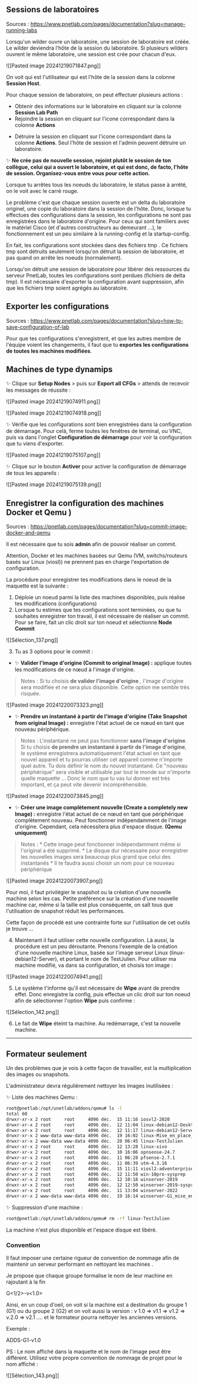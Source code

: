 
## Sessions de laboratoires

Sources : https://www.pnetlab.com/pages/documentation?slug=manage-running-labs

Lorsqu'un wilder ouvre un laboratoire, une session de laboratoire est créée. Le wilder deviendra l'hôte de la session du laboratoire. 
Si plusieurs wilders ouvrent le même laboratoire, une session est crée pour chacun d'eux.

![[Pasted image 20241219071847.png]]


On voit qui est l'utilisateur qui est l'hôte de la session dans la colonne **Session Host**.

Pour chaque session de laboratoire, on peut effectuer plusieurs actions :
* Obtenir des informations sur le laboratoire en cliquant sur la colonne **Session Lab Path**
* Rejoindre la session en cliquant sur l'icone correspondant dans la colonne **Actions**
- Détruire la session en cliquant sur l'icone correspondant dans la colonne **Actions**. Seul l'hôte de session et l'admin peuvent détruire un laboratoire.

✨ **Ne crée pas de nouvelle session, rejoint plutôt le session de ton collègue, celui qui a ouvert le laboratoire, et qui est donc, de facto, l'hôte de session. Organisez-vous entre vous pour cette action.**

Lorsque tu arrêtes tous les noeuds du laboratoire, le status passe à arrêté, on le voit avec le carré rouge.

Le problème c'est que chaque session ouverte est un delta du laboratoire originel, une copie du laboratoire dans la session de l'hôte. 
Donc, lorsque tu effectues des configurations dans la session, les configurations ne sont pas enregistrées dans le laboratoire d'origine. 
Pour ceux qui sont familiers avec le matériel Cisco (et d'autres constructeurs au demeurant ...), le fonctionnement est un peu similaire  à la running-config et la startup-config.

En fait, les configurations sont stockées dans des fichiers tmp . Ce fichiers tmp sont détruits seulement lorsqu'on détruit la session de laboratoire, et pas quand on arrête les noeuds (normalement). 

Lorsqu'on détruit une session de laboratoire pour libérer des ressources du serveur PnetLab, toutes les configurations sont perdues (fichiers de delta tmp). Il est nécessaire d'exporter la configuration avant suppression, afin que les fichiers tmp soient agrégés au laboratoire. 


## Exporter les configurations
Sources : https://www.pnetlab.com/pages/documentation?slug=how-to-save-configuration-of-lab

Pour que tes configurations s'enregistrent, et que les autres membre de l'équipe voient les changements, il faut que tu **exportes les configurations de toutes les machines modifiées**.

## Machines de type dynamips
✨ Clique sur **Setup Nodes** > puis sur **Export all CFGs** > attends de recevoir les messages de réussite :

![[Pasted image 20241219074911.png]]


![[Pasted image 20241219074918.png]]


✨ Vérifie que les configurations sont bien enregistrées dans la configuration de démarrage. Pour celà, ferme toutes les fenêtres de terminal, ou VNC, puis va dans l'onglet **Configuration de démarrage** pour voir la configuration que tu viens d'exporter.

![[Pasted image 20241219075107.png]]


✨ Clique sur le bouton **Activer** pour activer la configuration de démarrage de tous les appareils :

![[Pasted image 20241219075139.png]]


## Enregistrer la configuration des machines Docker et Qemu )

Sources : https://pnetlab.com/pages/documentation?slug=commit-image-docker-and-qemu

Il est nécessaire que tu sois **admin** afin de pouvoir réaliser un commit.

Attention, Docker et les machines basées sur Qemu (VM, switchs/routeurs basés sur Linux (viosl)) ne prennent pas en charge l'exportation de configuration. 

La procédure pour enregistrer tes modifications dans le noeud de la maquette est la suivante :

1. Déploie un noeud parmi la liste des machines disponibles, puis réalise tes modifications (configurations)
2. Lorsque tu estimes que tes configurations sont terminées, ou que tu souhaites enregistrer ton travail, il est nécessaire de réaliser un commit. Pour se faire, fait un clic droit sur ton noeud et sélectionne **Node Commit**

![[Sélection_137.png]]

3. Tu as 3 options pour le commit :

* ✨ **Valider l'image d'origine (Commit to original Image) :** applique toutes les modifications de ce nœud à l'image d'origine. 
> Notes :
> Si tu choisis **de valider l'image d'origine** , l'image d'origine sera modifiée et ne sera plus disponible. Cette option me semble très risquée.

![[Pasted image 20241220073323.png]]

- ✨ **Prendre un instantané à partir de l'image d'origine (Take Snapshot from original Image) :** enregistre l'état actuel de ce nœud en tant que nouveau périphérique. 
> Notes :
> L'instantané ne peut pas fonctionner **sans l'image d'origine**. Si tu choisis **de prendre un instantané à partir de l'image d'origine**, le système enregistrera automatiquement l'état actuel en tant que nouvel appareil et tu pourras utiliser cet appareil comme n'importe quel autre. Tu dois définir le nom du nouvel instantané. Ce "nouveau périphérique" sera visible et utilisable par tout le monde sur n'importe quelle maquette ... Donc le nom que tu vas lui donner est très important, et ça peut vite devenir incompréhensible. 

![[Pasted image 20241220073845.png]]

- ✨ **Créer une image complètement nouvelle (Create a completely new Image) :** enregistre l'état actuel de ce nœud en tant que périphérique complètement nouveau. Peut fonctionner indépendamment de l'image d'origine. Cependant, cela nécessitera plus d'espace disque. **(Qemu uniquement)**
> Notes :
	* Cette image peut fonctionner indépendamment même si l'original a été supprimé.
	* Le disque dur nécessaire pour enregistrer les nouvelles images sera beaucoup plus grand que celui des instantanés
	* Il te faudra aussi choisir un nom pour ce nouveau périphérique

![[Pasted image 20241220073907.png]]

Pour moi, il faut privilégier le snapshot ou la création d'une nouvelle machine selon les cas. Petite préférence sur la création d'une nouvelle machine car, même si la taille est plus conséquente, on saît tous que l'utilisation de snapshot réduit les performances.


Cette façon de procédé est une contrainte forte sur l'utilisation de cet outils je trouve ...

4. Maintenant il faut utiliser cette nouvelle configuration. Là aussi, la procédure est un peu déroutante. Prenons l'exemple de la création d'une nouvelle machine Linux, basée sur l'image serveur Linux (linux-debian12-Server), et portant le nom de TestJulien. Pour utiliser ma machine modifié, va dans sa configuration, et choisis ton image :

![[Pasted image 20241220074941.png]]

5. Le système t'informe qu'il est nécessaire de **Wipe** avant de prendre effet. Donc enregistre la config, puis effectue un clic droit sur ton noeud afin de sélectionner l'option **Wipe** puis confirme :

![[Sélection_142.png]]

6. Le fait de **Wipe** éteint ta machine. Au redémarrage, c'est ta nouvelle machine. 


---

## Formateur seulement

Un des problèmes que je vois à cette façon de travailler, est la multiplication des images ou snapshots.

L'administrateur devra régulièrement nettoyer les images inutilisées :

✨ Liste des machines Qemu :
```bash
root@pnetlab:/opt/unetlab/addons/qemu# ls -l
total 60
drwxr-xr-x 2 root     root     4096 déc.  15 11:16 iosvl2-2020
drwxr-xr-x 2 root     root     4096 déc.  12 11:04 linux-debian12-Desktop
drwxr-xr-x 2 root     root     4096 déc.  12 11:17 linux-debian12-Server
drwxr-xr-x 2 www-data www-data 4096 déc.  19 16:02 linux-Mise_en_place_GLPI1
drwxr-xr-x 2 www-data www-data 4096 déc.  20 06:45 linux-TestJulien
drwxr-xr-x 2 root     root     4096 déc.  12 13:28 linux-xivo
drwxr-xr-x 2 root     root     4096 déc.  10 16:06 opnsense-24.7
drwxr-xr-x 2 root     root     4096 déc.  11 06:28 pfsense-2.7.1
drwxr-xr-x 2 root     root     4096 déc.  11 06:39 utm-4.3.16
drwxr-xr-x 2 root     root     4096 déc.  15 11:11 viosl2-adventerprisek9-m.ssa.high_iron_20200929
drwxr-xr-x 2 root     root     4096 déc.  12 11:50 win-10pro-sysprep
drwxr-xr-x 2 root     root     4096 déc.  12 10:18 winserver-2019
drwxr-xr-x 2 root     root     4096 déc.  12 12:50 winserver-2019-sysprep
drwxr-xr-x 2 root     root     4096 déc.  11 13:04 winserver-2022
drwxr-xr-x 2 www-data www-data 4096 déc.  19 16:14 winserver-G1_mise_en_place_AD__DNS_DHCP
```

✨ Suppression d'une machine :
```bash
root@pnetlab:/opt/unetlab/addons/qemu# rm -rf linux-TestJulien
```

La machine n'est plus disponible et l'espace disque est libéré.

### Convention 

Il faut imposer une certaine rigueur de convention de nommage afin de maintenir un serveur performant en nettoyant les machines .

Je propose que chaque groupe formalise le nom de leur machine en rajoutant à la fin

G<1/2>-v<1.0>

Ainsi, en un coup d'oeil, on voit si la machine est a destination du groupe 1 (G1) ou du groupe 2 (G2) et on voit aussi la version : v 1.0 => v1.1 => v1.2 => v.2.0 => v2.1 .... et le formateur pourra nettoyer les anciennes versions.

Exemple :

ADDS-G1-v1.0

PS : Le nom affiché dans la maquette et le nom de l'image peut être différent. Utilisez votre propre convention de nommage de projet pour le nom affiché :

![[Sélection_143.png]]



